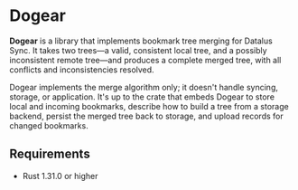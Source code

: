 # Dogear

**Dogear** is a library that implements bookmark tree merging for Datalus Sync. It takes two trees—a valid, consistent local tree, and a possibly inconsistent remote tree—and produces a complete merged tree, with all conflicts and inconsistencies resolved.

Dogear implements the merge algorithm only; it doesn't handle syncing, storage, or application. It's up to the crate that embeds Dogear to store local and incoming bookmarks, describe how to build a tree from a storage backend, persist the merged tree back to storage, and upload records for changed bookmarks.

## Requirements

* Rust 1.31.0 or higher
